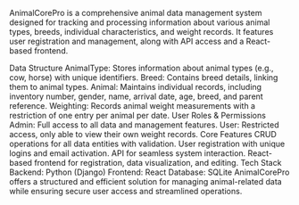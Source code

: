 AnimalCorePro is a comprehensive animal data management system designed for tracking and processing information about various animal types, breeds, individual characteristics, and weight records. It features user registration and management, along with API access and a React-based frontend.

Data Structure
AnimalType: Stores information about animal types (e.g., cow, horse) with unique identifiers.
Breed: Contains breed details, linking them to animal types.
Animal: Maintains individual records, including inventory number, gender, name, arrival date, age, breed, and parent reference.
Weighting: Records animal weight measurements with a restriction of one entry per animal per date.
User Roles & Permissions
Admin: Full access to all data and management features.
User: Restricted access, only able to view their own weight records.
Core Features
CRUD operations for all data entities with validation.
User registration with unique logins and email activation.
API for seamless system interaction.
React-based frontend for registration, data visualization, and editing.
Tech Stack
Backend: Python (Django)
Frontend: React
Database: SQLite
AnimalCorePro offers a structured and efficient solution for managing animal-related data while ensuring secure user access and streamlined operations.
